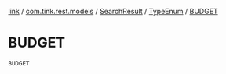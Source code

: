[link](../../../index.md) / [com.tink.rest.models](../../index.md) / [SearchResult](../index.md) / [TypeEnum](index.md) / [BUDGET](./-b-u-d-g-e-t.md)

# BUDGET

`BUDGET`